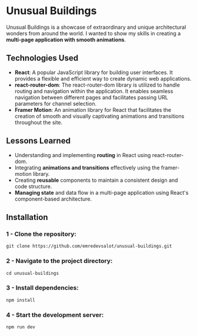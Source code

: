 # Unusual Buildings
Unusual Buildings is a showcase of extraordinary and unique architectural wonders from around the world. I wanted to show my skills in creating a **multi-page application with smooth animations**.

## Technologies Used
- **React**: A popular JavaScript library for building user interfaces. It provides a flexible and efficient way to create dynamic web applications.
- **react-router-dom**: The react-router-dom library is utilized to handle routing and navigation within the application. It enables seamless navigation between different pages and facilitates passing URL parameters for channel selection.
- **Framer Motion**: An animation library for React that facilitates the creation of smooth and visually captivating animations and transitions throughout the site.

## Lessons Learned
- Understanding and implementing **routing** in React using react-router-dom.
- Integrating **animations and transitions** effectively using the framer-motion library.
- Creating **reusable** components to maintain a consistent design and code structure.
- **Managing state** and data flow in a multi-page application using React's component-based architecture.

## Installation
### 1 - Clone the repository:
```console
git clone https://github.com/emredevsalot/unusual-buildings.git
```
### 2 - Navigate to the project directory:
```console
cd unusual-buildings
```
### 3 - Install dependencies:
```console
npm install
```
### 4 - Start the development server:
```console
npm run dev
```
